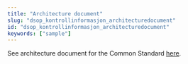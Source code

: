 ```yaml
---
title: "Architecture document"
slug: "dsop_kontrollinformasjon_architecturedocument"
id: "dsop_kontrollinformasjon_architecturedocument"
keywords: ["sample"]
---
```


See architecture document for the Common Standard
[here](/dsop_kontroll_architecturedocument).